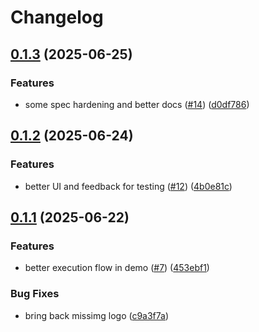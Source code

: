 # Changelog

## [0.1.3](https://github.com/sdlp-org/sdlp/compare/sdlp-demo-v0.1.2...sdlp-demo-v0.1.3) (2025-06-25)


### Features

* some spec hardening and better docs ([#14](https://github.com/sdlp-org/sdlp/issues/14)) ([d0df786](https://github.com/sdlp-org/sdlp/commit/d0df786c9396ebfac7012061fb937192126fe872))

## [0.1.2](https://github.com/sdlp-org/sdlp/compare/sdlp-demo-v0.1.1...sdlp-demo-v0.1.2) (2025-06-24)

### Features

- better UI and feedback for testing ([#12](https://github.com/sdlp-org/sdlp/issues/12)) ([4b0e81c](https://github.com/sdlp-org/sdlp/commit/4b0e81c7dde9d36a7919cf8f292e8657f1fd6690))

## [0.1.1](https://github.com/sdlp-org/sdlp/compare/sdlp-demo-v0.1.0...sdlp-demo-v0.1.1) (2025-06-22)

### Features

- better execution flow in demo ([#7](https://github.com/sdlp-org/sdlp/issues/7)) ([453ebf1](https://github.com/sdlp-org/sdlp/commit/453ebf11e7d1ce83e1a461edff0d6f1d5ae813e4))

### Bug Fixes

- bring back missimg logo ([c9a3f7a](https://github.com/sdlp-org/sdlp/commit/c9a3f7aecf8b2c735df5daee62e46c2e4b879868))
